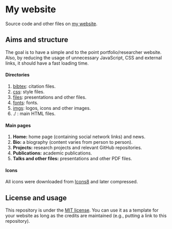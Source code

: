 # My website
Source code and other files on [my website](https://crhenr.github.io/).

## Aims and structure
The goal is to have a simple and to the point portfolio/researcher website. Also, by reducing the usage of unnecessary JavaScript, CSS and external links, it should have a fast loading time.

#### Directories
1. [bibtex](bibtex/): citation files.
2. [css](css/): style files.
3. [files](files/): presentations and other files.
4. [fonts](fonts/): fonts.
5. [imgs](imgs/): logos, icons and other images.
6. ./ : main HTML files.

#### Main pages
1. **Home:** home page (containing social network links) and news.
2. **Bio:** a biography (content varies from person to person).
3. **Projects:** research projects and relevant GitHub repositories.
4. **Publications:** academic publications.
5. **Talks and other files:** presentations and other PDF files.

#### Icons
All icons were downloaded from [Icons8](https://icons8.com/) and later compressed.

## License and usage
This repository is under the [MIT license](LICENSE). You can use it as a template for your website as long as the credits are maintained (e.g., putting a link to this repository).

